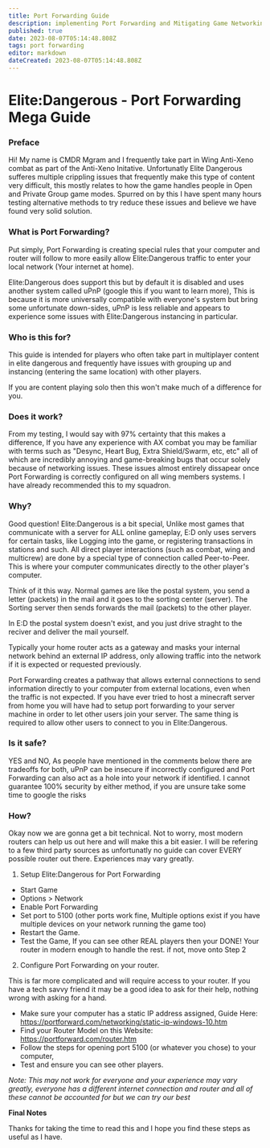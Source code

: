 ```yaml
---
title: Port Forwarding Guide
description: implementing Port Forwarding and Mitigating Game Networking Issues
published: true
date: 2023-08-07T05:14:48.808Z
tags: port forwarding
editor: markdown
dateCreated: 2023-08-07T05:14:48.808Z
---
```


# Elite:Dangerous - Port Forwarding Mega Guide

### Preface

Hi! My name is CMDR Mgram and I frequently take part in Wing Anti-Xeno combat as part of the Anti-Xeno Initative. Unfortunatly Elite Dangerous sufferes multiple crippling issues that frequently make this type of content very difficult, this mostly relates to how the game handles people in Open and Private Group game modes. Spurred on by this I have spent many hours testing alternative methods to try reduce these issues and believe we have found very solid solution.

### What is Port Forwarding?

Put simply, Port Forwarding is creating special rules that your computer and router will follow to more easily allow Elite:Dangerous traffic to enter your local network (Your internet at home).

Elite:Dangerous does support this but by default it is disabled and uses another system called uPnP (google this if you want to learn more), This is because it is more universally compatible with everyone's system but bring some unfortunate down-sides, uPnP is less reliable and appears to experience some issues with Elite:Dangerous instancing in particular.

### Who is this for?

This guide is intended for players who often take part in multiplayer content in elite dangerous and frequently have issues with grouping up and instancing (entering the same location) with other players.

If you are content playing solo then this won't make much of a difference for you.

### Does it work?

From my testing, I would say with 97% certainty that this makes a difference, If you have any experience with AX combat you may be familiar with terms such as "Desync, Heart Bug, Extra Shield/Swarm, etc, etc" all of which are incredibly annoying and game-breaking bugs that occur solely because of networking issues. These issues almost entirely dissapear once Port Forwarding is correctly configured on all wing members systems. I have already recommended this to my squadron.

### Why?

Good question! Elite:Dangerous is a bit special, Unlike most games that communicate with a server for ALL online gameplay, E:D only uses servers for certain tasks, like Logging into the game, or registering transactions in stations and such. All direct player interactions (such as combat, wing and multicrew) are done by a special type of connection called Peer-to-Peer. This is where your computer communicates directly to the other player's computer.

Think of it this way. Normal games are like the postal system, you send a letter (packets) in the mail and it goes to the sorting center (server). The Sorting server then sends forwards the mail (packets) to the other player.

In E:D the postal system doesn't exist, and you just drive straght to the reciver and deliver the mail yourself.

Typically your home router acts as a gateway and masks your internal network behind an external IP address, only allowing traffic into the network if it is expected or requested previously.

Port Forwarding creates a pathway that allows external connections to send information directly to your computer from external locations, even when the traffic is not expected. If you have ever tried to host a minecraft server from home you will have had to setup port forwarding to your server machine in order to let other users join your server. The same thing is required to allow other users to connect to you in Elite:Dangerous.

### Is it safe?

YES and NO, As people have mentioned in the comments below there are tradeoffs for both, uPnP can be insecure if incorrectly configured and Port Forwarding can also act as a hole into your network if identified. I cannot guarantee 100% security by either method, if you are unsure take some time to google the risks

### How?

Okay now we are gonna get a bit technical. Not to worry, most modern routers can help us out here and will make this a bit easier. I will be refering to a few third party sources as unfortunatly no guide can cover EVERY possible router out there. Experiences may vary greatly.

1. Setup Elite:Dangerous for Port Forwarding

- Start Game
- Options > Network
- Enable Port Forwarding
- Set port to 5100 (other ports work fine, Multiple options exist if you have multiple devices on your network running the game too)
- Restart the Game.
- Test the Game, If you can see other REAL players then your DONE! Your router in modern enough to handle the rest. if not, move onto Step 2

2. Configure Port Forwarding on your router.

This is far more complicated and will require access to your router. If you have a tech savvy friend it may be a good idea to ask for their help, nothing wrong with asking for a hand.

- Make sure your computer has a static IP address assigned, Guide Here: https://portforward.com/networking/static-ip-windows-10.htm
- Find your Router Model on this Website: https://portforward.com/router.htm
- Follow the steps for opening port 5100 (or whatever you chose) to your computer,
- Test and ensure you can see other players.

*Note: This may not work for everyone and your experience may vary greatly, everyone has a different internet connection and router and all of these cannot be accounted for but we can try our best*

**Final Notes**

Thanks for taking the time to read this and I hope you find these steps as useful as I have.